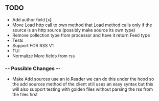 ## TODO

+ Add author field [x]
+ Move Load http call to own method that Load method calls only if the source is an http source (possibly make source its own type)
+ Remove collection type from processor and have it return Feed type
+ Tests
+ Support FOR RSS V1 
+ TUI
+ Normalize More fields from rss 


### -- Possible Changes -- 
+ Make Add sources use an io.Reader we can do this under the hood so the add sources method of the client still uses an easy syntax but this will also support testing with golden files without parsing the rss from the files first 